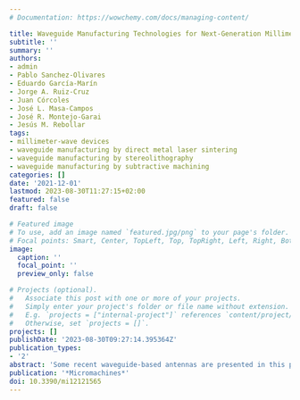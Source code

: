 ```yaml
---
# Documentation: https://wowchemy.com/docs/managing-content/

title: Waveguide Manufacturing Technologies for Next-Generation Millimeter-Wave Antennas
subtitle: ''
summary: ''
authors:
- admin
- Pablo Sanchez-Olivares
- Eduardo García-Marín
- Jorge A. Ruiz-Cruz
- Juan Córcoles
- José L. Masa-Campos
- José R. Montejo-Garai
- Jesús M. Rebollar
tags:
- millimeter-wave devices
- waveguide manufacturing by direct metal laser sintering
- waveguide manufacturing by stereolithography
- waveguide manufacturing by subtractive machining
categories: []
date: '2021-12-01'
lastmod: 2023-08-30T11:27:15+02:00
featured: false
draft: false

# Featured image
# To use, add an image named `featured.jpg/png` to your page's folder.
# Focal points: Smart, Center, TopLeft, Top, TopRight, Left, Right, BottomLeft, Bottom, BottomRight.
image:
  caption: ''
  focal_point: ''
  preview_only: false

# Projects (optional).
#   Associate this post with one or more of your projects.
#   Simply enter your project's folder or file name without extension.
#   E.g. `projects = ["internal-project"]` references `content/project/deep-learning/index.md`.
#   Otherwise, set `projects = []`.
projects: []
publishDate: '2023-08-30T09:27:14.395364Z'
publication_types:
- '2'
abstract: 'Some recent waveguide-based antennas are presented in this paper, designed for the next generation of communication systems operating at the millimeter-wave band. The presented prototypes have been conceived to be manufactured using different state-of-the-art techniques, involving subtractive and additive approaches. All the designs have used the latest developments in the field of manufacturing to guarantee the required accuracy for operation at millimeter-wave frequencies, where tolerances are extremely tight. Different designs will be presented, including a monopulse antenna combining a comparator network, a mode converter, and a spline profile horn; a tunable phase shifter that is integrated into an array to implement reconfigurability of the main lobe direction; and a conformal array antenna. These prototypes were manufactured by diverse approaches taking into account the waveguide configuration, combining parts with high-precision milling, electrical discharge machining, direct metal laser sintering, or stereolithography with spray metallization, showing very competitive performances at the millimeter-wave band till 40 GHz.'
publication: '*Micromachines*'
doi: 10.3390/mi12121565
---
```

